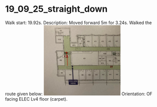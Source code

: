 # 19_09_25_straight_down

Walk start: 19.92s. 
Description: Moved forward 5m for 3.24s. Walked the route given below:
<img src="straight1.jpg" alt="drawing" width="250"/>
Orientation: OF facing ELEC Lv4 floor (carpet).